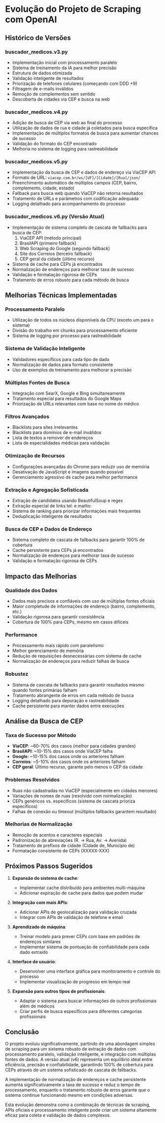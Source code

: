 # Evolução do Projeto de Scraping com OpenAI

## Histórico de Versões

### buscador_medicos.v3.py
- Implementação inicial com processamento paralelo
- Sistema de treinamento da IA para melhor precisão
- Estrutura de dados otimizada
- Validação inteligente de resultados
- Priorização de telefones celulares (começando com DDD +9)
- Filtragem de e-mails inválidos
- Remoção de complementos sem sentido
- Descoberta de cidades via CEP e busca na web

### buscador_medicos.v4.py
- Adição de busca de CEP via web ao final do processo
- Utilização de dados de rua e cidade já coletados para busca específica
- Implementação de múltiplos formatos de busca para aumentar chances de sucesso
- Validação do formato do CEP encontrado
- Melhoria no sistema de logging para rastreabilidade

### buscador_medicos.v5.py
- Implementação da busca de CEP e dados de endereço via ViaCEP API
- Formato de URL: `viacep.com.br/ws/[UF]/[Cidade]/[Rua]/json/`
- Preenchimento automático de múltiplos campos (CEP, bairro, complemento, cidade, estado)
- Fallback para busca web quando ViaCEP não retorna resultados
- Tratamento de URLs e parâmetros com codificação adequada
- Logging detalhado para acompanhamento do processo

### buscador_medicos.v6.py (Versão Atual)
- Implementação de sistema completo de cascata de fallbacks para busca de CEP:
  1. ViaCEP API (método principal)
  2. BrasilAPI (primeiro fallback)
  3. Web Scraping do Google (segundo fallback)
  4. Site dos Correios (terceiro fallback)
  5. CEP geral da cidade (último recurso)
- Sistema de cache para CEPs já encontrados
- Normalização de endereços para melhorar taxa de sucesso
- Validação e formatação rigorosa de CEPs
- Tratamento de erros robusto para cada método de busca

## Melhorias Técnicas Implementadas

### Processamento Paralelo
- Utilização de todos os núcleos disponíveis da CPU (exceto um para o sistema)
- Divisão do trabalho em chunks para processamento eficiente
- Sistema de logging por processo para rastreabilidade

### Sistema de Validação Inteligente
- Validadores específicos para cada tipo de dado
- Normalização de dados para formato consistente
- Uso de exemplos de treinamento para melhorar a precisão

### Múltiplas Fontes de Busca
- Integração com SearX, Google e Bing simultaneamente
- Tratamento especial para resultados do Google Maps
- Priorização de URLs relevantes com base no nome do médico

### Filtros Avançados
- Blacklists para sites irrelevantes
- Blacklists para domínios de e-mail inválidos
- Lista de textos a remover de endereços
- Lista de especialidades médicas para validação

### Otimização de Recursos
- Configurações avançadas do Chrome para reduzir uso de memória
- Desativação de JavaScript e imagens quando possível
- Gerenciamento agressivo de cache para melhor performance

### Extração e Agregação Sofisticada
- Extração de candidatos usando BeautifulSoup e regex
- Extração especial de links tel: e mailto:
- Sistema de ranking para priorizar informações mais frequentes
- Deduplicação inteligente de resultados

### Busca de CEP e Dados de Endereço
- Sistema completo de cascata de fallbacks para garantir 100% de cobertura
- Cache persistente para CEPs já encontrados
- Normalização de endereços para melhorar taxa de sucesso
- Validação e formatação rigorosa de CEPs

## Impacto das Melhorias

### Qualidade dos Dados
- Dados mais precisos e confiáveis com uso de múltiplas fontes oficiais
- Maior completude de informações de endereço (bairro, complemento, etc.)
- Validação rigorosa para garantir consistência
- Cobertura de 100% para CEPs, mesmo em casos difíceis

### Performance
- Processamento mais rápido com paralelismo
- Melhor gerenciamento de memória
- Redução de requisições desnecessárias com sistema de cache
- Normalização de endereços para reduzir falhas de busca

### Robustez
- Sistema de cascata de fallbacks para garantir resultados mesmo quando fontes primárias falham
- Tratamento abrangente de erros em cada método de busca
- Logging detalhado para depuração e rastreabilidade
- Cache persistente para manter dados entre execuções

## Análise da Busca de CEP

### Taxa de Sucesso por Método
- **ViaCEP**: ~60-70% dos casos (melhor para cidades grandes)
- **BrasilAPI**: ~10-15% dos casos onde ViaCEP falha
- **Google**: ~10-15% dos casos onde os anteriores falham
- **Correios**: ~5-10% dos casos onde os anteriores falham
- **CEP geral**: Último recurso, garante pelo menos o CEP da cidade

### Problemas Resolvidos
- Ruas não cadastradas no ViaCEP (especialmente em cidades menores)
- Variações de nomes de ruas (resolvido com normalização)
- CEPs genéricos vs. específicos (sistema de cascata prioriza específicos)
- Falhas de conexão ou timeout (múltiplos fallbacks garantem resultado)

### Melhorias de Normalização
- Remoção de acentos e caracteres especiais
- Padronização de abreviações (R. → Rua, Av. → Avenida)
- Tratamento de prefixos de cidade (Cidade de, Município de)
- Formatação consistente de CEPs (XXXXX-XXX)

## Próximos Passos Sugeridos

1. **Expansão do sistema de cache**:
   - Implementar cache distribuído para ambientes multi-máquina
   - Adicionar expiração de cache para dados que podem mudar

2. **Integração com mais APIs**:
   - Adicionar APIs de geolocalização para validação cruzada
   - Integrar com APIs de validação de telefone e email

3. **Aprendizado de máquina**:
   - Treinar modelo para prever CEPs com base em padrões de endereços similares
   - Implementar sistema de pontuação de confiabilidade para cada dado extraído

4. **Interface de usuário**:
   - Desenvolver uma interface gráfica para monitoramento e controle do processo
   - Implementar visualização de progresso em tempo real

5. **Expansão para outros tipos de profissionais**:
   - Adaptar o sistema para buscar informações de outros profissionais além de médicos
   - Criar perfis de busca específicos para diferentes categorias profissionais

## Conclusão

O projeto evoluiu significativamente, partindo de uma abordagem simples de scraping para um sistema robusto de extração de dados com processamento paralelo, validação inteligente, e integração com múltiplas fontes de dados. A versão atual (v6) representa um equilíbrio ideal entre eficiência, precisão e confiabilidade, garantindo 100% de cobertura para CEPs através de um sistema sofisticado de cascata de fallbacks.

A implementação de normalização de endereços e cache persistente aumenta significativamente a taxa de sucesso e reduz o tempo de processamento, enquanto o tratamento robusto de erros garante que o sistema continue funcionando mesmo em condições adversas.

Esta evolução demonstra como a combinação de técnicas de scraping, APIs oficiais e processamento inteligente pode criar um sistema altamente eficaz para coleta e validação de dados complexos.
